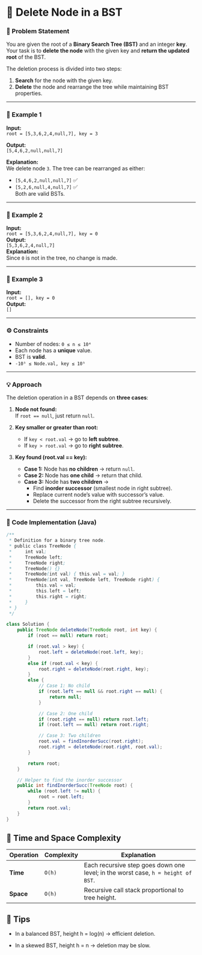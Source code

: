 # 🧩 Delete Node in a BST

### 📘 Problem Statement
You are given the root of a **Binary Search Tree (BST)** and an integer **key**.  
Your task is to **delete the node** with the given key and **return the updated root** of the BST.

The deletion process is divided into two steps:
1. **Search** for the node with the given key.
2. **Delete** the node and rearrange the tree while maintaining BST properties.

---

### 🧠 Example 1
**Input:**  
`root = [5,3,6,2,4,null,7], key = 3`  

**Output:**  
`[5,4,6,2,null,null,7]`

**Explanation:**  
We delete node `3`. The tree can be rearranged as either:
- `[5,4,6,2,null,null,7]` ✅  
- `[5,2,6,null,4,null,7]` ✅  
Both are valid BSTs.

---

### 🧠 Example 2
**Input:**  
`root = [5,3,6,2,4,null,7], key = 0`  
**Output:**  
`[5,3,6,2,4,null,7]`  
**Explanation:**  
Since `0` is not in the tree, no change is made.

---

### 🧠 Example 3
**Input:**  
`root = [], key = 0`  
**Output:**  
`[]`

---

### ⚙️ Constraints
- Number of nodes: `0 ≤ n ≤ 10⁴`  
- Each node has a **unique** value.  
- BST is **valid**.  
- `-10⁵ ≤ Node.val, key ≤ 10⁵`

---

### 💡 Approach

The deletion operation in a BST depends on **three cases**:

1. **Node not found:**  
   If `root == null`, just return `null`.

2. **Key smaller or greater than root:**  
   - If `key < root.val` → go to **left subtree**.  
   - If `key > root.val` → go to **right subtree**.  

3. **Key found (root.val == key):**  
   - **Case 1:** Node has **no children** → return `null`.  
   - **Case 2:** Node has **one child** → return that child.  
   - **Case 3:** Node has **two children** →  
     - Find **inorder successor** (smallest node in right subtree).  
     - Replace current node’s value with successor’s value.  
     - Delete the successor from the right subtree recursively.

---

### 🧩 Code Implementation (Java)

```java
/**
 * Definition for a binary tree node.
 * public class TreeNode {
 *     int val;
 *     TreeNode left;
 *     TreeNode right;
 *     TreeNode() {}
 *     TreeNode(int val) { this.val = val; }
 *     TreeNode(int val, TreeNode left, TreeNode right) {
 *         this.val = val;
 *         this.left = left;
 *         this.right = right;
 *     }
 * }
 */

class Solution {
    public TreeNode deleteNode(TreeNode root, int key) {
        if (root == null) return root;

        if (root.val > key) {
            root.left = deleteNode(root.left, key);
        } 
        else if (root.val < key) {
            root.right = deleteNode(root.right, key);
        } 
        else {
            // Case 1: No child
            if (root.left == null && root.right == null) {
                return null;
            }

            // Case 2: One child
            if (root.right == null) return root.left;
            if (root.left == null) return root.right;

            // Case 3: Two children
            root.val = findInorderSucc(root.right);
            root.right = deleteNode(root.right, root.val);
        }

        return root;
    }

    // Helper to find the inorder successor
    public int findInorderSucc(TreeNode root) {
        while (root.left != null) {
            root = root.left;
        }
        return root.val;
    }
}
```
## 🧩 Time and Space Complexity
| Operation | Complexity | Explanation                                                                      |
| --------- | ---------- | -------------------------------------------------------------------------------- |
| **Time**  | `O(h)`     | Each recursive step goes down one level; in the worst case, `h = height of BST`. |
| **Space** | `O(h)`     | Recursive call stack proportional to tree height.                                |
## 🌱 Tips

- In a balanced BST, height h = log(n) → efficient deletion.

- In a skewed BST, height h = n → deletion may be slow.
